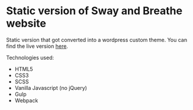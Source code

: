 # Static version of Sway and Breathe website
Static version that got converted into a wordpress custom theme. You can find the live version [here](https://www.swayandbreathe.com/).

Technologies used:

* HTML5
* CSS3
* SCSS
* Vanilla Javascript (no jQuery)
* Gulp
* Webpack
